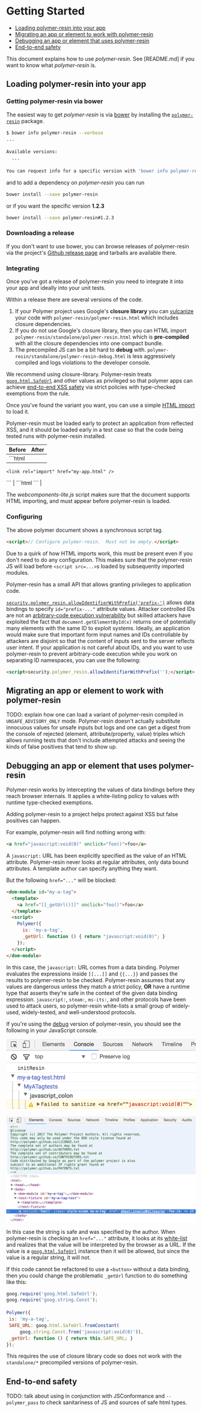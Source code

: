 # Getting Started

*  [Loading polymer-resin into your app](#loading)
*  [Migrating an app or element to work with polymer-resin](#migrating)
*  [Debugging an app or element that uses polymer-resin](#debugging)
*  [End-to-end safety](#end-to-end)

This document explains how to use *polymer-resin*.  See [README.md] if
you want to know what *polymer-resin* is.


## <a name="loading">Loading polymer-resin into your app</a>

### Getting polymer-resin via bower

The easiest way to get *polymer-resin* is via [bower](https://bower.io/#getting-started) by installing the
[`polymer-resin`](http://bower.herokuapp.com/packages/polymer-resin) package.

```sh
$ bower info polymer-resin --verbose
...

Available versions:
  ...

You can request info for a specific version with 'bower info polymer-resin#<version>'
```

and to add a dependency on *polymer-resin* you can run

```sh
bower install --save polymer-resin
```

or if you want the specific version **1.2.3**

```sh
bower install --save polymer-resin#1.2.3
```


### Downloading a release

If you don't want to use bower, you can browse releases of
polymer-resin via the project's
[Github release page](https://github.com/Polymer/polymer-resin/releases)
and tarballs are available there.


### Integrating

Once you've got a release of polymer-resin you need to integrate it into your
app and ideally into your unit tests.

Within a release there are several versions of the code.

1.  If your Polymer project uses Google's **closure library** you can
    [vulcanize] your code with `polymer-resin/polymer-resin.html` which includes
    closure dependencies.
2.  If you do not use Google's closure library, then you can HTML import
    `polymer-resin/standalone/polymer-resin.html` which is **pre-compiled** with
    all the closure dependencies into one compact bundle.
3.  <a name="dash-debug"></a>The precompiled JS can be a bit hard to **debug** with.
    `polymer-resin/standalone/polymer-resin-debug.html` is less aggressively
    compiled and logs violations to the developer console.

We recommend using closure-library.  Polymer-resin treats
[`goog.html.SafeUrl`][safe-url] and other values as privileged so that
polymer apps can achieve [end-to-end XSS safety][safe-html-types] via
strict policies with type-checked exemptions from the rule.

Once you've found the variant you want, you can use a simple
[HTML import][html-import] to load it.

Polymer-resin must be loaded early to protect an application from reflected XSS, and
it should be loaded early in a test case so that the code being tested runs with
polymer-resin installed.

| Before | After |
| ------ | ----- |
| ```html
<html>
  <head>
    <script src="webcomponentsjs/webcomponents-lite.js"></script>


    <link rel="import" href="my-app.html" />
  <body>
    <my-app></my-app>
``` | ```html
<html>
  <head>
    <script src="webcomponentsjs/webcomponents-lite.js"></script>
    <link rel="import" href="polymer-resin/polymer-resin.html" />
    <script>// Configure polymer-resin.  Must not be empty.</script>
    <link rel="import" href="my-app.html" />
  <body>
    <my-app></my-app>
``` |

The *webcomponents-lite.js* script makes sure that the document supports
HTML importing, and must appear before polymer-resin is loaded.


### Configuring

The above polymer document shows a synchronous script tag.

```html
<script>// Configure polymer-resin.  Must not be empty.</script>
```

Due to a quirk of how HTML imports work, this must be present even if
you don't need to do any configuration.  This makes sure that the polymer-resin
JS will load before `<script src=...>`s loaded by subsequently imported modules.

Polymer-resin has a small API that allows granting privileges to application code.

[`security.polymer_resin.allowIdentifierWithPrefix('prefix-')`][allow-ident-prefix]
allows data bindings to specify `id="prefix-..."` attribute values.
Attacker controlled IDs are not an [arbitrary-code execution vulnerability][a.c.e.] but
skilled attackers have exploited the fact that `document.getElementById(x)` returns one
of potentially many elements with the same ID to exploit systems.  Ideally, an application
would make sure that important form input names and IDs controllable by attackers
are disjoint so that the content of inputs sent to the server reflects user intent.
If your application is not careful about IDs, and you want to use polymer-resin to
prevent arbitrary-code execution while you work on separating ID namespaces, you can
use the following:

```html
<script>security.polymer_resin.allowIdentifierWithPrefix('');</script>
```



## <a name="migrating">Migrating an app or element to work with polymer-resin</a>

TODO: explain how one can load a variant of polymer-resin compiled in
`UNSAFE_ADVISORY_ONLY` mode.  Polymer-resin doesn't actually
substitute innocuous values for unsafe inputs but logs and one can get
a digest from the console of rejected (element, attribute/property,
value) triples which allows running tests that don't include attempted
attacks and seeing the kinds of false positives that tend to show up.


## <a name="debugging">Debugging an app or element that uses polymer-resin</a>

Polymer-resin works by intercepting the values of data bindings before they
reach browser internals.  It applies a white-listing policy to values with
runtime type-checked exemptions.

Adding polymer-resin to a project helps protect against XSS but false
positives can happen.

For example, polymer-resin will find nothing wrong with:

```html
<a href="javascript:void(0)" onclick="foo()">foo</a>
```

A `javascript:` URL has been explicitly specified as the value of an
HTML attribute.  Polymer-resin never looks at regular attributes, only
data bound attributes.  A template author can specify anything they want.

But the following `href="..."` will be blocked:

```html
<dom-module id="my-a-tag">
  <template>
    <a href="[[_getUrl()]]" onclick="foo()">foo</a>
  </template>
  <script>
    Polymer({
      is: 'my-a-tag',
      _getUrl: function () { return "javascript:void(0)"; }
    });
  </script>
</dom-module>
```

In this case, the `javascript:` URL comes from a data binding.
Polymer evaluates the expressions inside `[[...]]` and `{{...}}` and
passes the results to polymer-resin to be checked.  Polymer-resin
assumes that any values are dangerous unless they match a strict
policy, **OR** have a runtime type that asserts they're safe in the
context of the given data binding expression.  `javascript:`,
`steam:`, `ms-its:`, and other protocols have been used to attack
users, so polymer-resin white-lists a small group of widely-used,
widely-tested, and well-understood protocols.

If you're using the [debug](#dash-debug) version of polymer-resin, you
should see the following in your JavaScript console.

![Developer JS console log showing "Failed to sanitize"](images/console-debug-message.png)

![Developer DOM inspector showing "a" tag with href of "about:invalid#zClosurez"](images/inspector-innocuous-href.png)

In this case the string is safe and was specified by the author.
When polymer-resin is checking an `href="..."` attribute, it looks at
its [white-list][contracts-a-href] and realizes that the value will
be interpreted by the browser as a URL.  If the value is a
[`goog.html.SafeUrl`](safe-url) instance then it will be allowed, but
since the value is a regular string, it will not.

If this code cannot be refactored to use a `<button>` without a
data binding, then you could change the problematic `_getUrl` function
to do something like this:

```js
goog.require('goog.html.SafeUrl');
goog.require('goog.string.Const');

Polymer({
 is: 'my-a-tag',
 SAFE_URL: goog.html.SafeUrl.fromConstant(
     goog.string.Const.from('javascript:void(0)')),
 _getUrl: function () { return this.SAFE_URL; }
});
```

This requires the use of closure library code so does not work with
the `standalone/*` precompiled versions of polymer-resin.


## End-to-end safety

TODO: talk about using in conjunction with JSConformance and
`--polymer_pass` to check sanitariness of JS and sources of safe html
types.


[vulcanize]: http://closuretools.blogspot.com/2016/10/polymer-closure-compiler-in-gulp.html
[safe-url]: https://google.github.io/closure-library/api/goog.html.SafeHtml.html
[safe-html-types]: https://github.com/google/safe-html-types/blob/master/doc/safehtml-types.md
[html-import]: https://www.webcomponents.org/community/articles/introduction-to-html-imports
[allow-ident-prefix]: https://github.com/Polymer/polymer-resin/blob/6dbc44f9e5484771e483fdc0a3909f21eb1d99f9/polymer-resin.js#L51-L63
[a.c.e.]: https://en.wikipedia.org/wiki/Arbitrary_code_execution
[contracts-a-href]: https://github.com/Polymer/polymer-resin/blob/ff7f58f00ec0794517ecca11a801a2a7e6c04e84/lib/contracts/contracts.js#L296-L302
